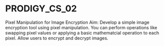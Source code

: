 # PRODIGY_CS_02
Pixel Manipulation for Image Encryption
Aim: Develop a simple image encryption tool using pixel manipulation. You can perform operations like swapping pixel values or applying a basic mathematcial operation to each pixel. Allow users to encrypt and decrypt images.
